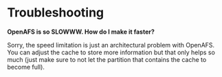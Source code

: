# Troubleshooting

**OpenAFS is so SLOWWW.  How do I make it faster?**

Sorry, the speed limitation is just an architectural problem with OpenAFS.  You can adjust the cache to store more information but that only helps so much \(just make sure to not let the partition that contains the cache to become full\).

